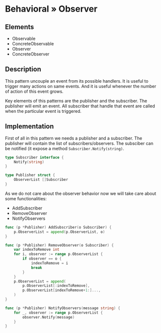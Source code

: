 # Behavioral » Observer

## Elements

 - Observable
 - ConcreteObservable
 - Observer
 - ConcreteObserver

## Description

This pattern uncouple an event from its possible handlers. It is useful to
trigger many actions on same events. And it is useful whenever the number of
action of this event grows.

Key elements of this patterns are the publisher and the subscriber. The
publisher will emit an event. All subscriber that handle that event are called
when the particular event is triggered.

## Implementation

First of all in this pattern we needs a publisher and a subscriber. The
publisher will contain the list of subscribers/observers. The subsciber can be
notified (it expose a method `Subscriber.Notify(string)`.

```go
type Subscriber interface {
	Notify(string)
}

type Publisher struct {
	ObserverList []Subscriber
}
```

As we do not care about the observer behavior now we will take care about some
functionalities:

 - AddSubscriber
 - RemoveObserver
 - NotifyObservers

```go
func (p *Publisher) AddSubscriber(o Subscriber) {
	p.ObserverList = append(p.ObserverList, o)
}

func (p *Publisher) RemoveObserver(o Subscriber) {
	var indexToRemove int
	for i, observer := range p.ObserverList {
		if observer == o {
			indexToRemove = i
			break
		}
	}
	p.ObserverList = append(
		p.ObserverList[:indexToRemove],
		p.ObserverList[indexToRemove+1:]...,
	)
}

func (p *Publisher) NotifyObservers(message string) {
	for _, observer := range p.ObserverList {
		observer.Notify(message)
	}
}
```
